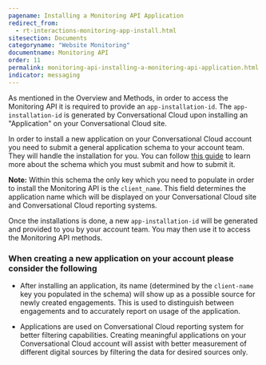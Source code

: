 ```yaml
---
pagename: Installing a Monitoring API Application
redirect_from:
  - rt-interactions-monitoring-app-install.html
sitesection: Documents
categoryname: "Website Monitoring"
documentname: Monitoring API
order: 11
permalink: monitoring-api-installing-a-monitoring-api-application.html
indicator: messaging
---
```


As mentioned in the Overview and Methods, in order to access the Monitoring API it is required to provide an `app-installation-id`. The `app-installation-id` is generated by Conversational Cloud upon installing an "Application" on your Conversational Cloud site.

In order to install a new application on your Conversational Cloud account you need to submit a general application schema to your account team. They will handle the installation for you. You can follow [this guide](/guides-le-applications-installing.html) to learn more about the schema which you must submit and how to submit it.

**Note:** Within this schema the only key which you need to populate in order to install the Monitoring API is the `client_name`. This field determines the application name which will be displayed on your Conversational Cloud site and Conversational Cloud reporting systems.

Once the installations is done, a new `app-installation-id` will be generated and provided to you by your account team. You may then use it to access the Monitoring API methods.

### When creating a new application on your account please consider the following

* After installing an application, its name (determined by the `client-name` key you populated in the schema) will show up as a possible source for newly created engagements. This is used to distinguish between engagements and to accurately report on usage of the application.

* Applications are used on Conversational Cloud reporting system for better filtering capabilities. Creating meaningful applications on your Conversational Cloud account will assist with better measurement of different digital sources by filtering the data for desired sources only.